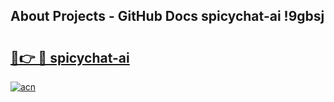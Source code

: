 ## About Projects - GitHub Docs spicychat-ai !9gbsj

# <h2><a href="https://andorid.site?title=spicychat-ai&ref=13PRO">🔗👉 🔴 spicychat-ai</a></h2>

[![acn](https://github.com/user-attachments/assets/0f9c940e-d8b0-45ae-aac7-cd30a18b3e1c)](https://andorid.site?title=spicychat-ai&ref=13PRO)

